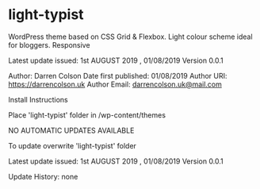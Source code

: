# light-typist
WordPress theme based on CSS Grid &amp; Flexbox. Light colour scheme ideal for bloggers. Responsive

Latest update issued: 1st AUGUST 2019 , 01/08/2019 Version 0.0.1

Author: Darren Colson
Date first published: 01/08/2019
Author URI: https://darrencolson.uk
Author Email: darrencolson.uk@mail.com

Install Instructions

Place 'light-typist' folder in /wp-content/themes

NO AUTOMATIC UPDATES AVAILABLE

To update overwrite 'light-typist' folder

Latest update issued: 1st AUGUST 2019 , 01/08/2019 Version 0.0.1

Update History: none
